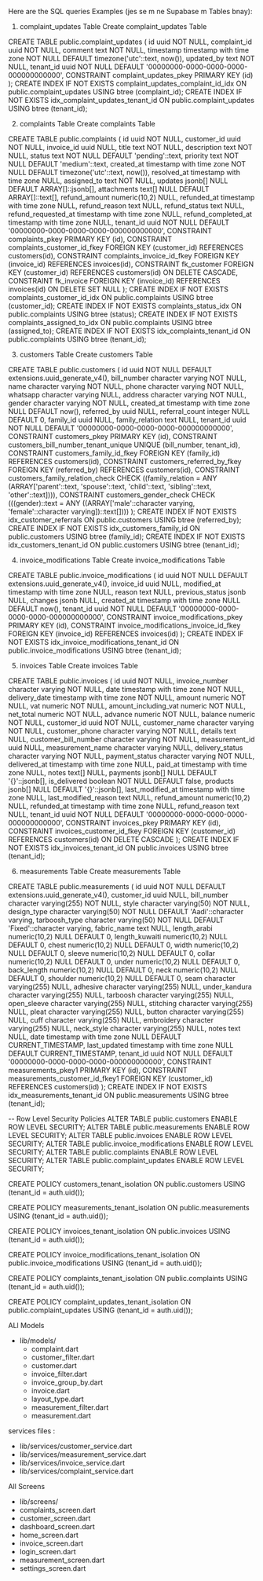 

Here are the SQL queries Examples (jes se m ne Supabase m Tables bnay):

1. complaint_updates Table
Create complaint_updates Table

CREATE TABLE public.complaint_updates (
  id uuid NOT NULL,
  complaint_id uuid NOT NULL,
  comment text NOT NULL,
  timestamp timestamp with time zone NOT NULL DEFAULT timezone('utc'::text, now()),
  updated_by text NOT NULL,
  tenant_id uuid NOT NULL DEFAULT '00000000-0000-0000-0000-000000000000',
  CONSTRAINT complaint_updates_pkey PRIMARY KEY (id)
);
CREATE INDEX IF NOT EXISTS complaint_updates_complaint_id_idx ON public.complaint_updates USING btree (complaint_id);
CREATE INDEX IF NOT EXISTS idx_complaint_updates_tenant_id ON public.complaint_updates USING btree (tenant_id);

2. complaints Table
Create complaints Table

CREATE TABLE public.complaints (
  id uuid NOT NULL,
  customer_id uuid NOT NULL,
  invoice_id uuid NULL,
  title text NOT NULL,
  description text NOT NULL,
  status text NOT NULL DEFAULT 'pending'::text,
  priority text NOT NULL DEFAULT 'medium'::text,
  created_at timestamp with time zone NOT NULL DEFAULT timezone('utc'::text, now()),
  resolved_at timestamp with time zone NULL,
  assigned_to text NOT NULL,
  updates jsonb[] NULL DEFAULT ARRAY[]::jsonb[],
  attachments text[] NULL DEFAULT ARRAY[]::text[],
  refund_amount numeric(10,2) NULL,
  refunded_at timestamp with time zone NULL,
  refund_reason text NULL,
  refund_status text NULL,
  refund_requested_at timestamp with time zone NULL,
  refund_completed_at timestamp with time zone NULL,
  tenant_id uuid NOT NULL DEFAULT '00000000-0000-0000-0000-000000000000',
  CONSTRAINT complaints_pkey PRIMARY KEY (id),
  CONSTRAINT complaints_customer_id_fkey FOREIGN KEY (customer_id) REFERENCES customers(id),
  CONSTRAINT complaints_invoice_id_fkey FOREIGN KEY (invoice_id) REFERENCES invoices(id),
  CONSTRAINT fk_customer FOREIGN KEY (customer_id) REFERENCES customers(id) ON DELETE CASCADE,
  CONSTRAINT fk_invoice FOREIGN KEY (invoice_id) REFERENCES invoices(id) ON DELETE SET NULL
);
CREATE INDEX IF NOT EXISTS complaints_customer_id_idx ON public.complaints USING btree (customer_id);
CREATE INDEX IF NOT EXISTS complaints_status_idx ON public.complaints USING btree (status);
CREATE INDEX IF NOT EXISTS complaints_assigned_to_idx ON public.complaints USING btree (assigned_to);
CREATE INDEX IF NOT EXISTS idx_complaints_tenant_id ON public.complaints USING btree (tenant_id);

3. customers Table
Create customers Table

CREATE TABLE public.customers (
  id uuid NOT NULL DEFAULT extensions.uuid_generate_v4(),
  bill_number character varying NOT NULL,
  name character varying NOT NULL,
  phone character varying NOT NULL,
  whatsapp character varying NULL,
  address character varying NOT NULL,
  gender character varying NOT NULL,
  created_at timestamp with time zone NULL DEFAULT now(),
  referred_by uuid NULL,
  referral_count integer NULL DEFAULT 0,
  family_id uuid NULL,
  family_relation text NULL,
  tenant_id uuid NOT NULL DEFAULT '00000000-0000-0000-0000-000000000000',
  CONSTRAINT customers_pkey PRIMARY KEY (id),
  CONSTRAINT customers_bill_number_tenant_unique UNIQUE (bill_number, tenant_id),
  CONSTRAINT customers_family_id_fkey FOREIGN KEY (family_id) REFERENCES customers(id),
  CONSTRAINT customers_referred_by_fkey FOREIGN KEY (referred_by) REFERENCES customers(id),
  CONSTRAINT customers_family_relation_check CHECK ((family_relation = ANY (ARRAY['parent'::text, 'spouse'::text, 'child'::text, 'sibling'::text, 'other'::text]))),
  CONSTRAINT customers_gender_check CHECK (((gender)::text = ANY ((ARRAY['male'::character varying, 'female'::character varying])::text[])))
);
CREATE INDEX IF NOT EXISTS idx_customer_referrals ON public.customers USING btree (referred_by);
CREATE INDEX IF NOT EXISTS idx_customers_family_id ON public.customers USING btree (family_id);
CREATE INDEX IF NOT EXISTS idx_customers_tenant_id ON public.customers USING btree (tenant_id);

4. invoice_modifications Table
Create invoice_modifications Table

CREATE TABLE public.invoice_modifications (
  id uuid NOT NULL DEFAULT extensions.uuid_generate_v4(),
  invoice_id uuid NULL,
  modified_at timestamp with time zone NULL,
  reason text NULL,
  previous_status jsonb NULL,
  changes jsonb NULL,
  created_at timestamp with time zone NULL DEFAULT now(),
  tenant_id uuid NOT NULL DEFAULT '00000000-0000-0000-0000-000000000000',
  CONSTRAINT invoice_modifications_pkey PRIMARY KEY (id),
  CONSTRAINT invoice_modifications_invoice_id_fkey FOREIGN KEY (invoice_id) REFERENCES invoices(id)
);
CREATE INDEX IF NOT EXISTS idx_invoice_modifications_tenant_id ON public.invoice_modifications USING btree (tenant_id);

5. invoices Table
Create invoices Table

CREATE TABLE public.invoices (
  id uuid NOT NULL,
  invoice_number character varying NOT NULL,
  date timestamp with time zone NOT NULL,
  delivery_date timestamp with time zone NOT NULL,
  amount numeric NOT NULL,
  vat numeric NOT NULL,
  amount_including_vat numeric NOT NULL,
  net_total numeric NOT NULL,
  advance numeric NOT NULL,
  balance numeric NOT NULL,
  customer_id uuid NOT NULL,
  customer_name character varying NOT NULL,
  customer_phone character varying NOT NULL,
  details text NULL,
  customer_bill_number character varying NOT NULL,
  measurement_id uuid NULL,
  measurement_name character varying NULL,
  delivery_status character varying NOT NULL,
  payment_status character varying NOT NULL,
  delivered_at timestamp with time zone NULL,
  paid_at timestamp with time zone NULL,
  notes text[] NULL,
  payments jsonb[] NULL DEFAULT '{}'::jsonb[],
  is_delivered boolean NOT NULL DEFAULT false,
  products jsonb[] NULL DEFAULT '{}'::jsonb[],
  last_modified_at timestamp with time zone NULL,
  last_modified_reason text NULL,
  refund_amount numeric(10,2) NULL,
  refunded_at timestamp with time zone NULL,
  refund_reason text NULL,
  tenant_id uuid NOT NULL DEFAULT '00000000-0000-0000-0000-000000000000',
  CONSTRAINT invoices_pkey PRIMARY KEY (id),
  CONSTRAINT invoices_customer_id_fkey FOREIGN KEY (customer_id) REFERENCES customers(id) ON DELETE CASCADE
);
CREATE INDEX IF NOT EXISTS idx_invoices_tenant_id ON public.invoices USING btree (tenant_id);

6. measurements Table
Create measurements Table

CREATE TABLE public.measurements (
  id uuid NOT NULL DEFAULT extensions.uuid_generate_v4(),
  customer_id uuid NULL,
  bill_number character varying(255) NOT NULL,
  style character varying(50) NOT NULL,
  design_type character varying(50) NOT NULL DEFAULT 'Aadi'::character varying,
  tarboosh_type character varying(50) NOT NULL DEFAULT 'Fixed'::character varying,
  fabric_name text NULL,
  length_arabi numeric(10,2) NULL DEFAULT 0,
  length_kuwaiti numeric(10,2) NULL DEFAULT 0,
  chest numeric(10,2) NULL DEFAULT 0,
  width numeric(10,2) NULL DEFAULT 0,
  sleeve numeric(10,2) NULL DEFAULT 0,
  collar numeric(10,2) NULL DEFAULT 0,
  under numeric(10,2) NULL DEFAULT 0,
  back_length numeric(10,2) NULL DEFAULT 0,
  neck numeric(10,2) NULL DEFAULT 0,
  shoulder numeric(10,2) NULL DEFAULT 0,
  seam character varying(255) NULL,
  adhesive character varying(255) NULL,
  under_kandura character varying(255) NULL,
  tarboosh character varying(255) NULL,
  open_sleeve character varying(255) NULL,
  stitching character varying(255) NULL,
  pleat character varying(255) NULL,
  button character varying(255) NULL,
  cuff character varying(255) NULL,
  embroidery character varying(255) NULL,
  neck_style character varying(255) NULL,
  notes text NULL,
  date timestamp with time zone NULL DEFAULT CURRENT_TIMESTAMP,
  last_updated timestamp with time zone NULL DEFAULT CURRENT_TIMESTAMP,
  tenant_id uuid NOT NULL DEFAULT '00000000-0000-0000-0000-000000000000',
  CONSTRAINT measurements_pkey1 PRIMARY KEY (id),
  CONSTRAINT measurements_customer_id_fkey1 FOREIGN KEY (customer_id) REFERENCES customers(id)
);
CREATE INDEX IF NOT EXISTS idx_measurements_tenant_id ON public.measurements USING btree (tenant_id);

-- Row Level Security Policies
ALTER TABLE public.customers ENABLE ROW LEVEL SECURITY;
ALTER TABLE public.measurements ENABLE ROW LEVEL SECURITY;
ALTER TABLE public.invoices ENABLE ROW LEVEL SECURITY;
ALTER TABLE public.invoice_modifications ENABLE ROW LEVEL SECURITY;
ALTER TABLE public.complaints ENABLE ROW LEVEL SECURITY;
ALTER TABLE public.complaint_updates ENABLE ROW LEVEL SECURITY;

CREATE POLICY customers_tenant_isolation ON public.customers
  USING (tenant_id = auth.uid());

CREATE POLICY measurements_tenant_isolation ON public.measurements
  USING (tenant_id = auth.uid());

CREATE POLICY invoices_tenant_isolation ON public.invoices
  USING (tenant_id = auth.uid());

CREATE POLICY invoice_modifications_tenant_isolation ON public.invoice_modifications
  USING (tenant_id = auth.uid());

CREATE POLICY complaints_tenant_isolation ON public.complaints
  USING (tenant_id = auth.uid());

CREATE POLICY complaint_updates_tenant_isolation ON public.complaint_updates
  USING (tenant_id = auth.uid());


ALl Models
- lib/models/
  - complaint.dart
  - customer_filter.dart
  - customer.dart
  - invoice_filter.dart
  - invoice_group_by.dart
  - invoice.dart
  - layout_type.dart
  - measurement_filter.dart
  - measurement.dart


services files :
 - lib/services/customer_service.dart
 - lib/services/measurement_service.dart
 - lib/services/invoice_service.dart
 - lib/services/complaint_service.dart



 All Screens
 - lib/screens/
  - complaints_screen.dart
  - customer_screen.dart 
  - dashboard_screen.dart
  - home_screen.dart 
  - invoice_screen.dart
  - login_screen.dart
  - measurement_screen.dart
  - settings_screen.dart

